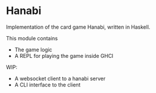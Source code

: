 # Hanabi
Implementation of the card game Hanabi, written in Haskell.

This module contains
* The game logic
* A REPL for playing the game inside GHCI

WIP:
* A websocket client to a hanabi server
* A CLI interface to the client
